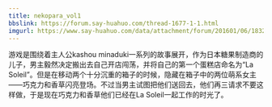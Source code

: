 ```yaml
---
title: nekopara_vol1
bbslink: https://forum.say-huahuo.com/thread-1677-1-1.html
imgurl: https://www.say-huahuo.com/data/attachment/forum/201601/06/183258hnqt3bttou3vobkz.jpg
---
```


游戏是围绕着主人公kashou minaduki一系列的故事展开，作为日本糖果制造商的儿子，男主毅然决定搬出去自己开店闯荡，并将自己的第一个蛋糕店命名为“La Soleil”。但是在移动两个十分沉重的箱子的时候，隐藏在箱子中的两位萌系女主——巧克力和香草闪亮登场。不过当男主试图把他们送回去，他们再三请求不要这样做，于是现在巧克力和香草他们已经在La Soleil一起工作的时光了。<!--more-->
